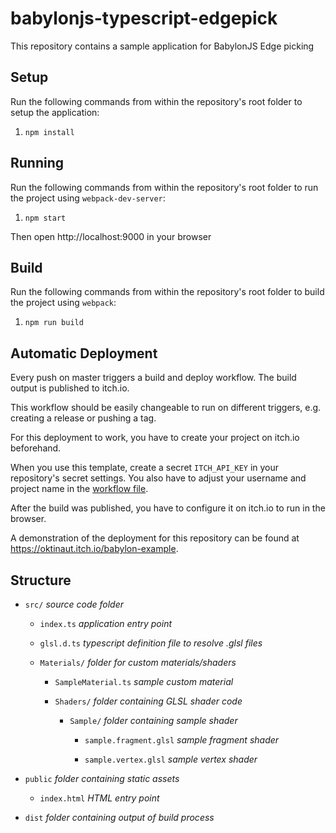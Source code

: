 # babylonjs-typescript-edgepick
 This repository contains a sample application for BabylonJS Edge picking

## Setup

Run the following commands from within the repository's root folder to setup the
application:

1. `npm install`

## Running

Run the following commands from within the repository's root folder to run the 
project using `webpack-dev-server`:

1. `npm start`

Then open http://localhost:9000 in your browser

## Build

Run the following commands from within the repository's root folder to build the
project using `webpack`:

1. `npm run build`

## Automatic Deployment

Every push on master triggers a build and deploy workflow. The build output is
published to itch.io.

This workflow should be easily changeable to run on different triggers, e.g.
creating a release or pushing a tag.

For this deployment to work, you have to create your project on itch.io 
beforehand.

When you use this template, create a secret `ITCH_API_KEY` in your repository's
secret settings. You also have to adjust your username and project name in the
[workflow file](.github/workflows/build_and_publish.yml).

After the build was published, you have to configure it on itch.io to run in the
browser.

A demonstration of the deployment for this repository can be found at
https://oktinaut.itch.io/babylon-example.

## Structure

- `src/` *source code folder*

    - `index.ts` *application entry point*

    - `glsl.d.ts` *typescript definition file to resolve .glsl files*

    - `Materials/` *folder for custom materials/shaders*

        - `SampleMaterial.ts` *sample custom material*

        - `Shaders/` *folder containing GLSL shader code*

            - `Sample/` *folder containing sample shader* 

                - `sample.fragment.glsl` *sample fragment shader*

                - `sample.vertex.glsl` *sample vertex shader*

- `public` *folder containing static assets*

    - `index.html` *HTML entry point*

- `dist` *folder containing output of build process*
